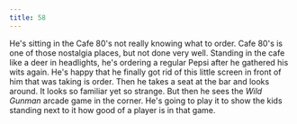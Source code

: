 ```yaml
---
title: 58
---
```


He's sitting in the Cafe 80's not really knowing what to order.
Cafe 80's is one of those nostalgia places, but not done very well.
Standing in the cafe like a deer in headlights, he's ordering a regular Pepsi after he gathered his wits again.
He's happy that he finally got rid of this little screen in front of him that was taking is order.
Then he takes a seat at the bar and looks around.
It looks so familiar yet so strange.
But then he sees the _Wild Gunman_ arcade game in the corner.
He's going to play it to show the kids standing next to it how good of a player is in that game.
